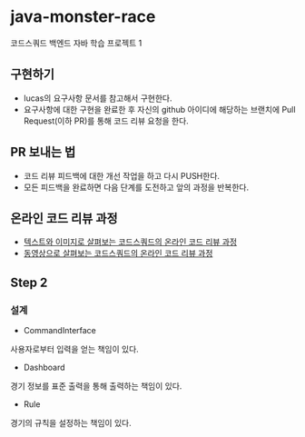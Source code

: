 # java-monster-race

코드스쿼드 백엔드 자바 학습 프로젝트 1

## 구현하기

- lucas의 요구사항 문서를 참고해서 구현한다.
- 요구사항에 대한 구현을 완료한 후 자신의 github 아이디에 해당하는 브랜치에 Pull Request(이하 PR)를 통해 코드 리뷰 요청을 한다.

## PR 보내는 법

- 코드 리뷰 피드백에 대한 개선 작업을 하고 다시 PUSH한다.
- 모든 피드백을 완료하면 다음 단계를 도전하고 앞의 과정을 반복한다.

## 온라인 코드 리뷰 과정

- [텍스트와 이미지로 살펴보는 코드스쿼드의 온라인 코드 리뷰 과정](https://github.com/code-squad/codesquad-docs/blob/master/codereview/README.md)
- [동영상으로 살펴보는 코드스쿼드의 온라인 코드 리뷰 과정](https://youtu.be/a5c9ku-_fok)

## Step 2

### 설계

- CommandInterface

사용자로부터 입력을 얻는 책임이 있다.

- Dashboard

경기 정보를 표준 출력을 통해 출력하는 책임이 있다.

- Rule

경기의 규칙을 설정하는 책임이 있다.